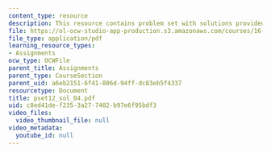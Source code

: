 ```yaml
---
content_type: resource
description: This resource contains problem set with solutions provided by the professor.
file: https://ol-ocw-studio-app-production.s3.amazonaws.com/courses/16-01-unified-engineering-i-ii-iii-iv-fall-2005-spring-2006/c8ed41def2353a277402b97e6f95bdf3_pset12_sol_04.pdf
file_type: application/pdf
learning_resource_types:
- Assignments
ocw_type: OCWFile
parent_title: Assignments
parent_type: CourseSection
parent_uid: a6eb2151-6f41-806d-94ff-dc83eb5f4337
resourcetype: Document
title: pset12_sol_04.pdf
uid: c8ed41de-f235-3a27-7402-b97e6f95bdf3
video_files:
  video_thumbnail_file: null
video_metadata:
  youtube_id: null
---
```

